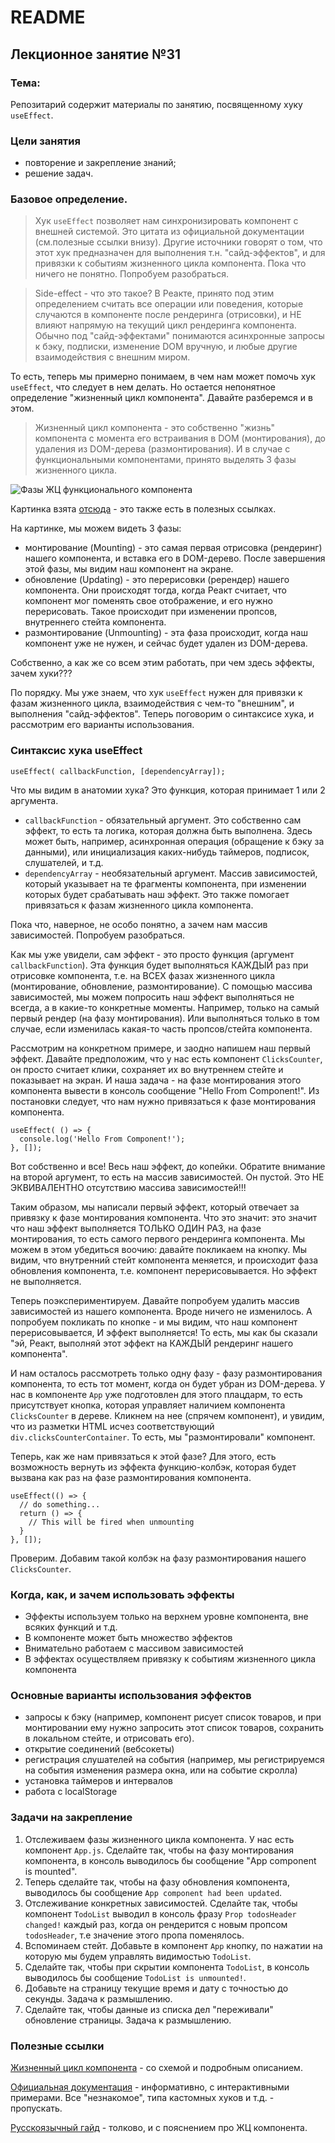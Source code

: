 # README

## Лекционное занятие №31

### Тема:

Репозитарий содержит материалы по занятию, посвященному хуку `useEffect`.

### Цели занятия
- повторение и закрепление знаний;
- решение задач.

### Базовое определение.
> Хук `useEffect` позволяет нам синхронизировать компонент с внешней системой. Это цитата из официальной документации (см.полезные ссылки внизу). Другие источники говорят о том, что этот хук предназначен для выполнения т.н. "сайд-эффектов", и для привязки к событиям жизненного цикла компонента. Пока что ничего не понятно. Попробуем разобраться.

> Side-effect - что это такое? В Реакте, принято под этим определением считать все операции или поведения, которые случаются в компоненте после рендеринга (отрисовки), и НЕ влияют напрямую на текущий цикл рендеринга компонента. Обычно под "сайд-эффектами" понимаются асинхронные запросы к бэку, подписки, изменение DOM вручную, и любые другие взаимодействия с внешним миром.

То есть, теперь мы примерно понимаем, в чем нам может помочь хук `useEffect`, что следует в нем делать. Но остается непонятное определение "жизненный цикл компонента". Давайте разберемся и в этом.

> Жизненный цикл компонента - это собственно "жизнь" компонента с момента его встраивания в DOM (монтирования), до удаления из DOM-дерева (размонтирования). И в случае с функциональными компонентами, принято выделять 3 фазы жизненного цикла.

![Фазы ЖЦ функционального компонента](https://miro.medium.com/v2/resize:fit:1400/format:webp/1*GM2K74SM_OUffP4uGV48_A.png)

Картинка взята [отсюда](https://javascript.plainenglish.io/react-lifecycle-methods-in-functional-components-db72e038bd2a) - это также есть в полезных ссылках.

На картинке, мы можем видеть 3 фазы:
 - монтирование (Mounting) - это самая первая отрисовка (рендеринг) нашего компонента, и вставка его в DOM-дерево. После завершения этой фазы, мы видим наш компонент на экране.
 - обновление (Updating) - это перерисовки (ререндер) нашего компонента. Они происходят тогда, когда Реакт считает, что компонент мог поменять свое отображение, и его нужно перерисовать. Такое происходит при изменении пропсов, внутреннего стейта компонента.
 - размонтирование (Unmounting) - эта фаза происходит, когда наш компонент уже не нужен, и сейчас будет удален из DOM-дерева.

Собственно, а как же со всем этим работать, при чем здесь эффекты, зачем хуки???

По порядку. Мы уже знаем, что хук `useEffect` нужен для привязки к фазам жизненного цикла, взаимодействия с чем-то "внешним", и выполнения "сайд-эффектов". Теперь поговорим о синтаксисе хука, и рассмотрим его варианты использования.

### Синтаксис хука useEffect
```
useEffect( callbackFunction, [dependencyArray]);
```

Что мы видим в анатомии хука? Это функция, которая принимает 1 или 2 аргумента.
 - `callbackFunction` - обязательный аргумент. Это собственно сам эффект, то есть та логика, которая должна быть выполнена. Здесь может быть, например, асинхронная операция (обращение к бэку за данными), или инициализация каких-нибудь таймеров, подписок, слушателей, и т.д.
 - `dependencyArray` - необязательный аргумент. Массив зависимостей, который указывает на те фрагменты компонента, при изменении которых будет срабатывать наш эффект. Это также помогает привязаться к фазам жизненного цикла компонента.

Пока что, наверное, не особо понятно, а зачем нам массив зависимостей. Попробуем разобраться.

Как мы уже увидели, сам эффект - это просто функция (аргумент `callbackFunction`). Эта функция будет выполняться КАЖДЫЙ раз при  отрисовке компонента, т.е. на ВСЕХ фазах жизненного цикла (монтирование, обновление, размонтирование). С помощью массива зависимостей, мы можем попросить наш эффект выполняться не всегда, а в какие-то конкретные моменты. Например, только на самый первый рендер (на фазу монтирования). Или выполняться только в том случае, если изменилась какая-то часть пропсов/стейта компонента.

Рассмотрим на конкретном примере, и заодно напишем наш первый эффект. Давайте предположим, что у нас есть компонент `ClicksCounter`, он просто считает клики, сохраняет их во внутреннем стейте и показывает на экран. И наша задача - на фазе монтирования этого компонента вывести в консоль сообщение "Hello From Component!". Из постановки следует, что нам нужно привязаться к фазе монтирования компонента.
```
useEffect( () => {
  console.log('Hello From Component!');
}, []);
```

Вот собственно и все! Весь наш эффект, до копейки. Обратите внимание на второй аргумент, то есть на массив зависимостей. Он пустой. Это НЕ ЭКВИВАЛЕНТНО отсутствию массива зависимостей!!!

Таким образом, мы написали первый эффект, который отвечает за привязку к фазе монтирования компонента. Что это значит: это значит что наш эффект выполняется ТОЛЬКО ОДИН РАЗ, на фазе монтирования, то есть самого первого рендеринга компонента. Мы можем в этом убедиться воочию: давайте покликаем на кнопку. Мы видим, что внутренний стейт компонента меняется, и происходит фаза обновления компонента, т.е. компонент перерисовывается. Но эффект не выполняется.

Теперь поэкспериментируем. Давайте попробуем удалить массив зависимостей из нашего компонента. Вроде ничего не изменилось. А попробуем покликать по кнопке - и мы видим, что наш компонент перерисовывается, И эффект выполняется! То есть, мы как бы сказали "эй, Реакт, выполняй этот эффект на КАЖДЫЙ рендеринг нашего компонента".

И нам осталось рассмотреть только одну фазу - фазу размонтирования компонента, то есть тот момент, когда он будет убран из DOM-дерева. У нас в компоненте `App` уже подготовлен для этого плацдарм, то есть присутствует кнопка, которая управляет наличием компонента `ClicksCounter` в дереве. Кликнем на нее (спрячем компонент), и увидим, что из разметки HTML исчез соответствующий `div.clicksCounterContainer`. То есть, мы "размонтировали" компонент.

Теперь, как же нам привязаться к этой фазе? Для этого, есть возможность вернуть из эффекта функцию-колбэк, которая будет вызвана как раз на фазе размонтирования компонента.
```
useEffect(() => {
  // do something...
  return () => {
    // This will be fired when unmounting
  }
}, []);
```

Проверим. Добавим такой колбэк на фазу размонтирования нашего `ClicksCounter`.

### Когда, как, и зачем использовать эффекты
 - Эффекты используем только на верхнем уровне компонента, вне всяких функций и т.д.
 - В компоненте может быть множество эффектов
 - Внимательно работаем с массивом зависимостей
 - В эффектах осуществляем привязку к событиям жизненного цикла компонента

### Основные варианты использования эффектов
 - запросы к бэку (например, компонент рисует список товаров, и при монтировании ему нужно запросить этот список товаров, сохранить в локальном стейте, и отрисовать его).
 - открытие соединений (вебсокеты)
 - регистрация слушателей на события (например, мы регистрируемся на события изменения размера окна, или на событие скролла)
 - установка таймеров и интервалов
 - работа с localStorage

### Задачи на закрепление
1. Отслеживаем фазы жизненного цикла компонента. У нас есть компонент `App.js`. Сделайте так, чтобы на фазу монтирования компонента, в консоль выводилось бы сообщение "App component is mounted".
2. Теперь сделайте так, чтобы на фазу обновления компонента, выводилось бы сообщение `App component had been updated`.
3. Отслеживание конкретных зависимостей. Сделайте так, чтобы компонент `TodoList` выводил в консоль фразу `Prop todosHeader changed!` каждый раз, когда он рендерится с новым пропсом `todosHeader`, т.е значение этого пропа поменялось.
4. Вспоминаем стейт. Добавьте в компонент `App` кнопку, по нажатии на которую мы будем управлять видимостью `TodoList`.
5. Сделайте так, чтобы при скрытии компонента `TodoList`, в консоль выводилось бы сообщение `TodoList is unmounted!`.
6. Добавьте на страницу текущие время и дату с точностью до секунды. Задача к размышлению.
7. Сделайте так, чтобы данные из списка дел "переживали" обновление страницы. Задача к размышлению.

### Полезные ссылки
[Жизненный цикл компонента](https://javascript.plainenglish.io/react-lifecycle-methods-in-functional-components-db72e038bd2a) - со схемой и подробным описанием.

[Официальная документация](https://react.dev/reference/react/useEffect#connecting-to-an-external-system) - информативно, с интерактивными примерами. Все "незнакомое", типа кастомных хуков и т.д. - пропускать.

[Русскоязычный гайд](https://habr.com/ru/companies/rshb/articles/687364/) - толково, и с пояснением про ЖЦ компонента.
